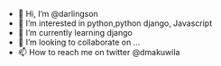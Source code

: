 - 👋 Hi, I’m @darlingson
- 👀 I’m interested in python,python django, Javascript
- 🌱 I’m currently learning django
- 💞️ I’m looking to collaborate on ...
- 📫 How to reach me on twitter @dmakuwila

<!---
darlingson/darlingson is a ✨ special ✨ repository because its `README.md` (this file) appears on your GitHub profile.
You can click the Preview link to take a look at your changes.
--->
